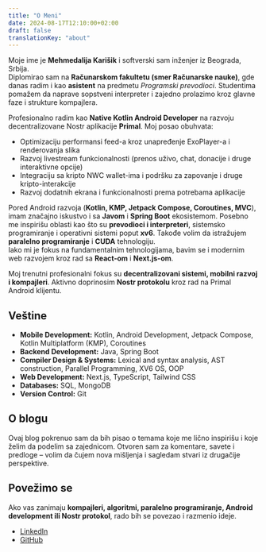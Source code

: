 ```yaml
---
title: "O Meni"
date: 2024-08-17T12:10:00+02:00
draft: false
translationKey: "about"
---
```


Moje ime je **Mehmedalija Karišik** i softverski sam inženjer iz Beograda, Srbija.  
Diplomirao sam na **Računarskom fakultetu (smer Računarske nauke)**, gde danas radim i kao **asistent** na predmetu *Programski prevodioci*. Studentima pomažem da naprave sopstveni interpreter i zajedno prolazimo kroz glavne faze i strukture kompajlera.

Profesionalno radim kao **Native Kotlin Android Developer** na razvoju decentralizovane Nostr aplikacije **Primal**. Moj posao obuhvata:  

- Optimizaciju performansi feed-a kroz unapređenje ExoPlayer-a i renderovanja slika  
- Razvoj livestream funkcionalnosti (prenos uživo, chat, donacije i druge interaktivne opcije)  
- Integraciju sa kripto NWC wallet-ima i podršku za zapovanje i druge kripto-interakcije  
- Razvoj dodatnih ekrana i funkcionalnosti prema potrebama aplikacije  

Pored Android razvoja (**Kotlin, KMP, Jetpack Compose, Coroutines, MVC**), imam značajno iskustvo i sa **Javom** i **Spring Boot** ekosistemom. Posebno me inspirišu oblasti kao što su **prevodioci i interpreteri**, sistemsko programiranje i operativni sistemi poput **xv6**. Takođe volim da istražujem **paralelno programiranje** i **CUDA** tehnologiju.  
Iako mi je fokus na fundamentalnim tehnologijama, bavim se i modernim web razvojem kroz rad sa **React-om** i **Next.js-om**.

Moj trenutni profesionalni fokus su **decentralizovani sistemi, mobilni razvoj i kompajleri**. Aktivno doprinosim **Nostr protokolu** kroz rad na Primal Android klijentu.

## Veštine

- **Mobile Development:** Kotlin, Android Development, Jetpack Compose, Kotlin Multiplatform (KMP), Coroutines  
- **Backend Development:** Java, Spring Boot  
- **Compiler Design & Systems:** Lexical and syntax analysis, AST construction, Parallel Programming, XV6 OS, OOP  
- **Web Development:** Next.js, TypeScript, Tailwind CSS  
- **Databases:** SQL, MongoDB  
- **Version Control:** Git  

## O blogu

Ovaj blog pokrenuo sam da bih pisao o temama koje me lično inspirišu i koje želim da podelim sa zajednicom. Otvoren sam za komentare, savete i predloge – volim da čujem nova mišljenja i sagledam stvari iz drugačije perspektive.

## Povežimo se

Ako vas zanimaju **kompajleri, algoritmi, paralelno programiranje, Android development ili Nostr protokol**, rado bih se povezao i razmenio ideje.  

- [LinkedIn](https://linkedin.com/in/mehmedalija-karisik/)  
- [GitHub](https://github.com/mehmedalijak)  
